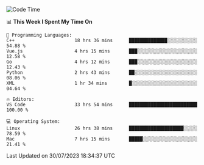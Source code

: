 
<!--START_SECTION:waka-->
![Code Time](http://img.shields.io/badge/Code%20Time-933%20hrs%2024%20mins-blue)

📊 **This Week I Spent My Time On** 

```text
💬 Programming Languages: 
C++                      18 hrs 36 mins      ██████████████░░░░░░░░░░░   54.88 % 
Vue.js                   4 hrs 15 mins       ███░░░░░░░░░░░░░░░░░░░░░░   12.58 % 
Go                       4 hrs 12 mins       ███░░░░░░░░░░░░░░░░░░░░░░   12.43 % 
Python                   2 hrs 43 mins       ██░░░░░░░░░░░░░░░░░░░░░░░   08.06 % 
XML                      1 hr 34 mins        █░░░░░░░░░░░░░░░░░░░░░░░░   04.64 % 

🔥 Editors: 
VS Code                  33 hrs 54 mins      █████████████████████████   100.00 % 

💻 Operating System: 
Linux                    26 hrs 38 mins      ████████████████████░░░░░   78.59 % 
Mac                      7 hrs 15 mins       █████░░░░░░░░░░░░░░░░░░░░   21.41 % 
```


 Last Updated on 30/07/2023 18:34:37 UTC
<!--END_SECTION:waka-->

